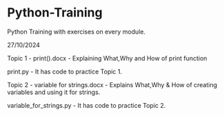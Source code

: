 # Python-Training
Python Training with exercises on every module.

27/10/2024

Topic 1 - print().docx - Explaining What,Why and How of print function 

print.py - It has code to practice Topic 1. 

Topic 2 - variable for strings.docx - Explains What,Why & How of creating variables and using it for strings. 

variable_for_strings.py - It has code to practice Topic 2.
